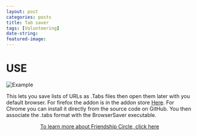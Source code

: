 ```yaml
---
layout: post
categories: posts
title: Tab saver
tags: [Volunteering]
date-string: 
featured-image: 
---
```


<H1>USE</H1>
<img src="\images\hAn9tZYrb5.gif" alt="Example">
<p>
This lets you save lists of URLs as .Tabs files then open them later with you default browser. For firefox the addon is in the addon store <a href="https://addons.mozilla.org/en-US/firefox/addon/export-tabs-urls-to-tabs-files/?utm_source=addons.mozilla.org&utm_medium=referral&utm_content=search" target="_blank">Here</a>. For Chrome you can install it directly from the source code on GitHub. You then associate the .tabs format with the BrowserSaver executable.
</p>

<center>
<p><a href="https://www.fcpgh.org/" target="_blank">To learn more about Friendship Circle, click here</a></p>
</center>